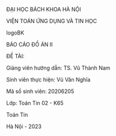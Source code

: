 ĐẠI HỌC BÁCH KHOA HÀ NỘI

VIỆN TOÁN ỨNG DỤNG VÀ TIN HỌC

logoBK

BÁO CÁO ĐỒ ÁN II

ĐỀ TÀI:

<!--Xây dựng kiến trúc microservices cho bài toán hóa đơn điện tử-->

<!--Sử dụng Domain Driven Design xây dựng kiến trúc microservices cho bài toán hóa đơn điện tử-->

Giảng viên hướng dẫn: TS. Vũ Thành Nam

Sinh viên thực hiện: Vũ Văn Nghĩa

Mã số sinh viên: 20206205

Lớp: Toán Tin 02 - K65

Toán Tin

Hà Nội - 2023
